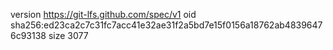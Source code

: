 version https://git-lfs.github.com/spec/v1
oid sha256:ed23ca2c7c31fc7acc41e32ae31f2a5bd7e15f0156a18762ab48396476c93138
size 3077
